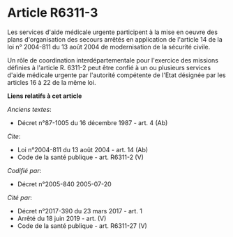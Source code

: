 # Article R6311-3

Les services d'aide médicale urgente participent à la mise en oeuvre des plans d'organisation des secours arrêtés en
application de l'article 14 de la loi n° 2004-811 du 13 août 2004 de modernisation de la sécurité civile. 

Un rôle de coordination interdépartementale pour l'exercice des missions définies à l'article R. 6311-2 peut être confié à un
ou plusieurs services d'aide médicale urgente par l'autorité compétente de l'Etat désignée par les articles 16 à 22 de la
même loi.

**Liens relatifs à cet article**

_Anciens textes_:

  - Décret n°87-1005 du 16 décembre 1987 - art. 4 (Ab)

_Cite_:

  - Loi n°2004-811 du 13 août 2004 - art. 14 (Ab)
  - Code de la santé publique - art. R6311-2 (V)

_Codifié par_:

  - Décret n°2005-840 2005-07-20

_Cité par_:

  - Décret n°2017-390 du 23 mars 2017 - art. 1
  - Arrêté du 18 juin 2019 - art. (V)
  - Code de la santé publique - art. R6311-27 (V)
